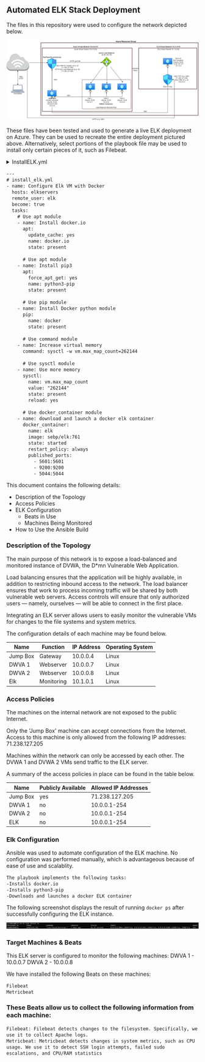 ## Automated ELK Stack Deployment

The files in this repository were used to configure the network depicted below.

![aznet](https://github.com/kmc9k1/DWVA-ELK/blob/main/Diagrams/AzueVNfinal.png "Network Diagram")

These files have been tested and used to generate a live ELK deployment on Azure. They can be used to recreate the entire deployment pictured above. Alternatively, select portions of the playbook file may be used to install only certain pieces of it, such as Filebeat.

<details>
  <summary>InstallELK.yml</summary>
  <p>
  
  ```
---
# install_elk.yml
- name: Configure Elk VM with Docker
  hosts: elkservers
  remote_user: elk
  become: true
  tasks:
    # Use apt module
    - name: Install docker.io
      apt:
        update_cache: yes
        name: docker.io
        state: present

      # Use apt module
    - name: Install pip3
      apt:
        force_apt_get: yes
        name: python3-pip
        state: present

      # Use pip module
    - name: Install Docker python module
      pip:
        name: docker
        state: present

      # Use command module
    - name: Increase virtual memory
      command: sysctl -w vm.max_map_count=262144

      # Use sysctl module
    - name: Use more memory
      sysctl:
        name: vm.max_map_count
        value: "262144"
        state: present
        reload: yes

      # Use docker_container module
    - name: download and launch a docker elk container
      docker_container:
        name: elk
        image: sebp/elk:761
        state: started
        restart_policy: always
        published_ports:
          - 5601:5601
          - 9200:9200
          - 5044:5044
```
  
  </p>
</details>

```
---
# install_elk.yml
- name: Configure Elk VM with Docker
  hosts: elkservers
  remote_user: elk
  become: true
  tasks:
    # Use apt module
    - name: Install docker.io
      apt:
        update_cache: yes
        name: docker.io
        state: present

      # Use apt module
    - name: Install pip3
      apt:
        force_apt_get: yes
        name: python3-pip
        state: present

      # Use pip module
    - name: Install Docker python module
      pip:
        name: docker
        state: present

      # Use command module
    - name: Increase virtual memory
      command: sysctl -w vm.max_map_count=262144

      # Use sysctl module
    - name: Use more memory
      sysctl:
        name: vm.max_map_count
        value: "262144"
        state: present
        reload: yes

      # Use docker_container module
    - name: download and launch a docker elk container
      docker_container:
        name: elk
        image: sebp/elk:761
        state: started
        restart_policy: always
        published_ports:
          - 5601:5601
          - 9200:9200
          - 5044:5044
```

This document contains the following details:
- Description of the Topology
- Access Policies
- ELK Configuration
  - Beats in Use
  - Machines Being Monitored
- How to Use the Ansible Build


### Description of the Topology

The main purpose of this network is to expose a load-balanced and monitored instance of DVWA, the D*mn Vulnerable Web Application.

Load balancing ensures that the application will be highly available, in addition to restricting inbound access to the network.
The load balancer ensures that work to process incoming traffic will be shared by both vulnerable web servers.
Access controls will ensure that only authorized users — namely, ourselves — will be able to connect in the first place.

Integrating an ELK server allows users to easily monitor the vulnerable VMs for changes to the file systems and system metrics.

The configuration details of each machine may be found below.

| Name     | Function   | IP Address | Operating System |
|----------|------------|------------|------------------|
| Jump Box | Gateway    | 10.0.0.4   | Linux            |
| DWVA 1   | Webserver  | 10.0.0.7   | Linux            |
| DWVA 2   | Webserver  | 10.0.0.8   | Linux            |
| Elk      | Monitoring | 10.1.0.1   | Linux            |

### Access Policies

The machines on the internal network are not exposed to the public Internet. 

Only the 'Jump Box' machine can accept connections from the Internet. Access to this machine is only allowed from the following IP addresses:
71.238.127.205

Machines within the network can only be accessed by each other.
The DVWA 1 and DVWA 2 VMs send traffic to the ELK server.

A summary of the access policies in place can be found in the table below.

| Name     | Publicly Available | Allowed IP Addresses |
|----------|--------------------|----------------------|
| Jump Box | yes                | 71.238.127.205       |
| DWVA 1   | no                 | 10.0.0.1-254         |
| DWVA 2   | no                 | 10.0.0.1-254         |
| ELK      | no                 | 10.0.0.1-254         |

### Elk Configuration

Ansible was used to automate configuration of the ELK machine. No configuration was performed manually, which is advantageous because of ease of use and scalablity.
```
The playbook implements the following tasks:
-Installs docker.io
-Installs python3-pip
-Downloads and launches a docker ELK container
```
The following screenshot displays the result of running `docker ps` after successfully configuring the ELK instance.

![](https://github.com/kmc9k1/DWVA-ELK/blob/main/Diagrams/docker_ps.png)

### Target Machines & Beats
This ELK server is configured to monitor the following machines:
DWVA 1 - 10.0.0.7
DWVA 2 - 10.0.0.8

We have installed the following Beats on these machines:
```
Filebeat
Metricbeat
```
### These Beats allow us to collect the following information from each machine:
```
Filebeat: Filebeat detects changes to the filesystem. Specifically, we use it to collect Apache logs.
Metricbeat: Metricbeat detects changes in system metrics, such as CPU usage. We use it to detect SSH login attempts, failed sudo escalations, and CPU/RAM statistics
```
